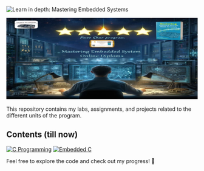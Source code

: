  ![Learn in depth: Mastering Embedded Systems](https://img.shields.io/badge/%20Learn_in_depth%3A-_Mastering_Embedded_Systems-blue?style=for-the-badge&logoColor=%20&logoSize=50)

![Banner](https://github.com/Ouss9ama/Mastering_Embedded_System_Diploma/blob/master/banner.jpg?raw=true)

This repository contains my labs, assignments, and projects related to the different units of the program.

## Contents (till now)

 [![C Programming](https://img.shields.io/badge/C%20Programming-Ready%20to%20Explore-green?style=for-the-badge)](https://github.com/Ouss9ama/Mastering_Embedded_System_Diploma/tree/master/C%20programming)
[![Embedded C](https://img.shields.io/badge/Embedded%20C-Under%20Construction-orange?style=for-the-badge)](https://github.com/Ouss9ama/Mastering_Embedded_System_Diploma/tree/master/Embedded%20C)


Feel free to explore the code and check out my progress! 🚀

  


 
